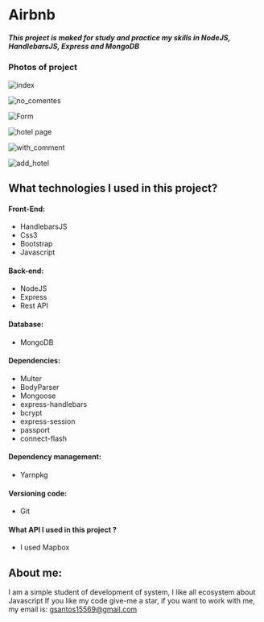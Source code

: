 # Airbnb

##### This project is maked for study and practice my skills in NodeJS, HandlebarsJS, Express and MongoDB

### Photos of project

![index](https://user-images.githubusercontent.com/45046288/66775521-95604780-ee9a-11e9-8897-82c782d69678.jpg)

![no_comentes](https://user-images.githubusercontent.com/45046288/66775665-f38d2a80-ee9a-11e9-9c53-f9100acbdd3b.jpg)

![Form](https://user-images.githubusercontent.com/45046288/66776011-cdb45580-ee9b-11e9-927f-c6b081d89857.jpg)

![hotel page](https://user-images.githubusercontent.com/45046288/66776077-f50b2280-ee9b-11e9-86cb-94c7540d6ca2.jpg)

![with_comment](https://user-images.githubusercontent.com/45046288/66776097-00f6e480-ee9c-11e9-83f2-5e16269fe519.jpg)

![add_hotel](https://user-images.githubusercontent.com/45046288/66776140-18ce6880-ee9c-11e9-93e9-04d08c3634eb.jpg)


## What technologies I used in this project?

#### Front-End:
- HandlebarsJS
- Css3
- Bootstrap
- Javascript

#### Back-end:
- NodeJS
- Express
- Rest API

#### Database:
- MongoDB

#### Dependencies:
- Multer
- BodyParser
- Mongoose
- express-handlebars
- bcrypt
- express-session
- passport
- connect-flash

#### Dependency management:
- Yarnpkg

#### Versioning code:
- Git 
#### What API I used in this project ?
- I used Mapbox

## About me:
I am a simple student of development of system, I like all ecosystem about Javascript 
If you like my code give-me a star, if you want to work with me, my email is:
gsantos15569@gmail.com
